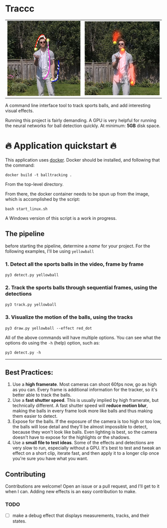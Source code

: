 # Traccc

|||
|---|---|
|![debug output of the pipeline](img/debug.png)|![sample contrail output](img/contrail.png)|

A command line interface tool to track sports balls, and add interesting visual effects. 

Running this project is fairly demanding.
A GPU is very helpful for running the neural networks for ball detection quickly.
At minimum: **5GB** disk space.

# :fire: Application quickstart :fire:

This application uses [docker](www.docker.com).
Docker should be installed, and following that the command:
```
docker build -t balltracking .
```
From the top-level directory.

From there, the docker container needs to be spun up from the image, which is
accomplished by the script:

```
bash start_linux.sh
```

A Windows version of this script is a work in progress.

## The pipeline

before starting the pipeline, determine a _name_ for your project. For the following
examples, I'll be using `yellowball`

### 1. **Detect** all the sports balls in the video, frame by frame

```
py3 detect.py yellowball 
```

### 2. **Track** the sports balls through sequential frames, using the detections

```
py3 track.py yellowball 
```

###  3. **Visualize** the motion of the balls, using the tracks

```
py3 draw.py yellowball --effect red_dot
```

All of the above commands will have multiple options. You can see what the options
do using the `-h` (help) option, such as:
```
py3 detect.py -h
```

---

## Best Practices:

1. Use a **high framerate**. Most cameras can shoot 60fps now, go as high as you can.
Every frame is additional information for the tracker, so it's better able to track the balls.
2. Use a **fast shutter speed**. This is usually implied by high framerate, but technically different.
A fast shutter speed will **reduce motion blur**, making the balls in every frame look more like balls 
and thus making them easier to detect.
3. Expose for the balls. If the exposure of the camera is too high or too low, the balls will lose detail
and they'll be almost impossible to detect, because they won't look like balls. Even lighting is best,
so the camera doesn't have to expose for the highlights or the shadows.
4. Use a **small file to test ideas**. Some of the effects and detections are very slow to run,
especially without a GPU. It's best to test and tweak an effect on a short clip, iterate fast, and then
apply it to a longer clip once you're sure you have what you want.

## Contributing

Contributions are welcome! Open an issue or a pull request, and I'll get to it when I can.
Adding new effects is an easy contribution to make.

### TODO

- [ ] make a debug effect that displays measurements, tracks, and their states.
